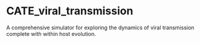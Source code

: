 # CATE_viral_transmission
A comprehensive simulator for exploring the dynamics of viral transmission complete with within host evolution.
